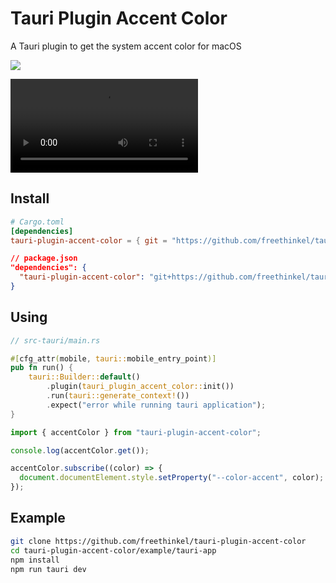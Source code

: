# Tauri Plugin Accent Color

A Tauri plugin to get the system accent color for macOS

<img src="./example/screenshots/example.gif"/>

<video controls src="https://github.com/freethinkel/tauri-plugin-accent-color/raw/main/examples/screenshots/example.mp4" title="Example"></video>

## Install

```toml
# Cargo.toml
[dependencies]
tauri-plugin-accent-color = { git = "https://github.com/freethinkel/tauri-plugin-accent-color" }
```

```json
// package.json
"dependencies": {
  "tauri-plugin-accent-color": "git+https://github.com/freethinkel/tauri-plugin-accent-color"
}
```

## Using

```rust
// src-tauri/main.rs

#[cfg_attr(mobile, tauri::mobile_entry_point)]
pub fn run() {
    tauri::Builder::default()
        .plugin(tauri_plugin_accent_color::init())
        .run(tauri::generate_context!())
        .expect("error while running tauri application");
}

```

```ts
import { accentColor } from "tauri-plugin-accent-color";

console.log(accentColor.get());

accentColor.subscribe((color) => {
  document.documentElement.style.setProperty("--color-accent", color);
});
```

## Example

```sh
git clone https://github.com/freethinkel/tauri-plugin-accent-color
cd tauri-plugin-accent-color/example/tauri-app
npm install
npm run tauri dev
```
